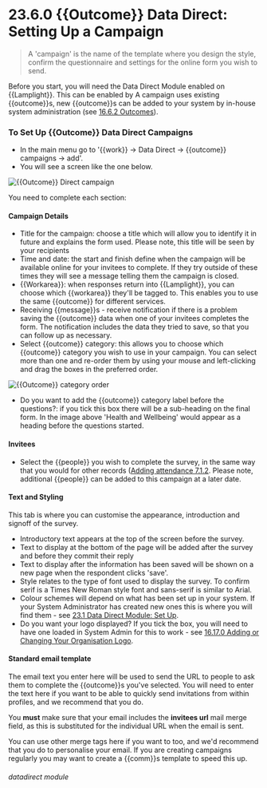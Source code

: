 # 23.6.0 {{Outcome}} Data Direct: Setting Up a Campaign

> A 'campaign' is the name of the template where you design the style, confirm the questionnaire and settings for the online form you wish to send.




Before you start, you will need the Data Direct Module enabled on {{Lamplight}}. This can be enabled by A campaign uses existing {{outcome}}s, new {{outcome}}s can be added to your system by in-house system administration (see [16.6.2 Outcomes](/help/index/p/16.6.2)).

### To Set Up {{Outcome}} Data Direct Campaigns

- In the main menu go to '{{work}} -> Data Direct -> {{outcome}} campaigns -> add'.
- You will see a screen like the one below.

![{{Outcome}} Direct campaign](23.6.0a.png)

You need to complete each section:
  
#### Campaign Details
   
   - Title for the campaign: choose a title which will allow you to identify it in future and explains the form used. Please note, this title will be seen by your recipients
   - Time and date: the start and finish define when the campaign will be available online for your invitees to complete. If they try outside of these times they will see a message telling them the campaign is closed.
   - {{Workarea}}: when responses return into {{Lamplight}}, you can choose which {{workarea}} they'll be tagged to. This enables you to use the same {{outcome}} for different services.
   - Receiving {{message}}s - receive notification if there is a problem saving the {{outcome}} data when one of your invitees completes the form. The notification includes the data they tried to save, so that you can follow up as necessary.
   - Select {{outcome}} category: this allows you to choose which {{outcome}} category you wish to use in your campaign. You can select more than one and re-order them by using your mouse and left-clicking and drag the boxes in the preferred order.

![{{Outcome}} category order](23.6.0b.png)

   - Do you want to add the {{outcome}} category label before the questions?: if you tick this box there will be a sub-heading on the final form. In the image above 'Health and Wellbeing' would appear as a heading before the questions started.

#### Invitees
   - Select the {{people}} you wish to complete the survey, in the same way that you would for other records ([Adding attendance 7.1.2](/help/index/p/7.1.2). Please note, additional {{people}} can be added to this campaign at a later date.

#### Text and Styling
   
   This tab is where you can customise the appearance, introduction and signoff of the survey.
  - Introductory text appears at the top of the screen before the survey.
  - Text to display at the bottom of the page will be added after the survey and before they commit their reply
  - Text to display after the information has been saved will be shown on a new page when the respondent clicks 'save'.
  - Style relates to the type of font used to display the survey. To confirm serif is a Times New Roman style font and sans-serif is similar to Arial.
  - Colour schemes will depend on what has been set up in your system. If your System Administrator has created new ones this is where you will find them - see [23.1 Data Direct Module: Set Up](/help/index/p/23.1).
  - Do you want your logo displayed? If you tick the box, you will need to have one loaded in System Admin for this to work - see [16.17.0 Adding or Changing Your Organisation Logo](/help/index/p/16.17.0).

#### Standard email template

The email text you enter here will be used to send the URL to people to ask them to complete the {{outcome}}s you've selected. You will need to enter the text here if you want to be able to quickly send invitations from within profiles, and we recommend that you do.

You **must** make sure that your email includes the **invitees url** mail merge field, as this is substituted for the individual URL when the email is sent.

You can use other merge tags here if you want to too, and we'd recommend that you do to personalise your email. If you are creating campaigns regularly you may want to create a {{comm}}s template to speed this up.

###### datadirect module
